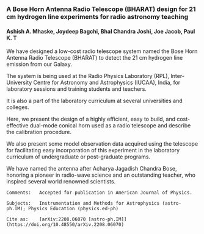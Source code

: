 ### A Bose Horn Antenna Radio Telescope (BHARAT) design for 21 cm hydrogen line experiments for radio astronomy teaching

#### Ashish A. Mhaske, Joydeep Bagchi, Bhal Chandra Joshi, Joe Jacob, Paul K. T

  We have designed a low-cost radio telescope system named the Bose Horn Antenna Radio Telescope (BHARAT) to detect the 21 cm hydrogen line emission from our Galaxy. 
  
  The system is being used at the Radio Physics Laboratory (RPL), Inter-University Centre for Astronomy and Astrophysics (IUCAA), India, for laboratory sessions and training students and teachers. 
  
  It is also a part of the laboratory curriculum at several universities and colleges. 
  
  Here, we present the design of a highly efficient, easy to build, and cost-effective dual-mode conical horn used as a radio telescope and describe the calibration procedure. 
  
  We also present some model observation data acquired using the telescope for facilitating easy incorporation of this experiment in the laboratory curriculum of undergraduate or post-graduate programs. 
  
  We have named the antenna after Acharya Jagadish Chandra Bose, honoring a pioneer in radio-wave science and an outstanding teacher, who inspired several world renowned scientists.

    Comments:	Accepted for publication in American Journal of Physics.
    
    Subjects:	Instrumentation and Methods for Astrophysics (astro-ph.IM); Physics Education (physics.ed-ph)
    
    Cite as:	[arXiv:2208.06070 [astro-ph.IM]](https://doi.org/10.48550/arXiv.2208.06070)
